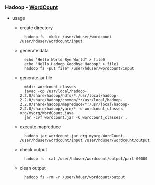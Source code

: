 ### Hadoop - [WordCount](http://www.cloudera.com/content/cloudera-content/cloudera-docs/HadoopTutorial/CDH4/Hadoop-Tutorial/ht_wordcount1.html)

- usage
    - create directory

            hadoop fs -mkdir /user/hduser/wordcount /user/hduser/wordcount/input

    - generate data

            echo "Hello World Bye World" > file0
            echo "Hello Hadoop Goodbye Hadoop" > file1
            hadoop fs -put file* /user/hduser/wordcount/input

    - generate jar file

            mkdir wordcount_classes
            javac -cp /usr/local/hadoop-2.2.0/share/hadoop/hdfs/*:/usr/local/hadoop-2.2.0/share/hadoop/common/*:/usr/local/hadoop-2.2.0/share/hadoop/mapreduce/*:/usr/local/hadoop-2.2.0/share/hadoop/yarn/* -d wordcount_classes org/myorg/WordCount.java
            jar -cvf wordcount.jar -C wordcount_classes/ .

    - execute mapreduce

            hadoop jar wordcount.jar org.myorg.WordCount /user/hduser/wordcount/input /user/hduser/wordcount/output

    - check output

            hadoop fs -cat /user/hduser/wordcount/output/part-00000

    - clean output

            hadoop fs -rm -r /user/hduer/wordcount/output
